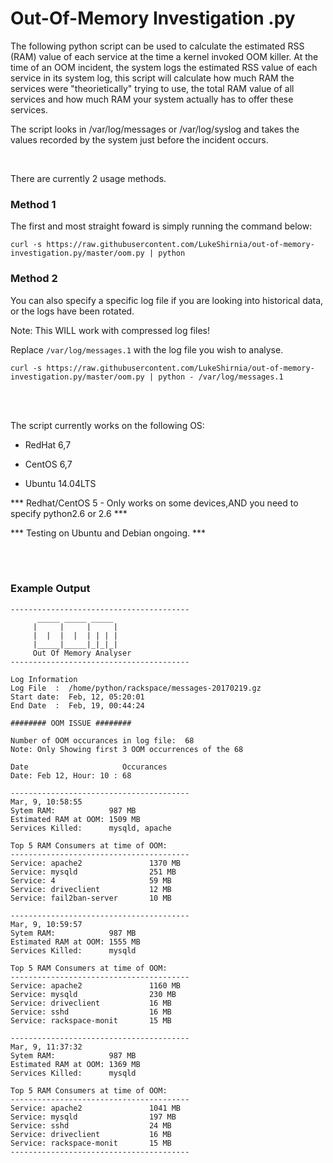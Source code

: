# Out-Of-Memory Investigation .py


The following python script can be used to calculate the estimated RSS (RAM) value of each service at the time a kernel invoked OOM killer. At the time of an OOM incident, the system logs the estimated RSS value of each service in its system log, this script will calculate how much RAM the services were "theorietically" trying to use, the total RAM value of all services and how much RAM your system actually has to offer these services. 


The script looks in /var/log/messages or /var/log/syslog and takes the values recorded by the system just before the incident occurs. 




<br />

There are currently 2 usage methods. 
<br />

### Method 1
The first and most straight foward is simply running the command below:

```
curl -s https://raw.githubusercontent.com/LukeShirnia/out-of-memory-investigation.py/master/oom.py | python
```
### Method 2
You can also specify a specific log file if you are looking into historical data, or the logs have been rotated. 

Note: This WILL work with compressed log files!

Replace `/var/log/messages.1` with the log file you wish to analyse. 
```
curl -s https://raw.githubusercontent.com/LukeShirnia/out-of-memory-investigation.py/master/oom.py | python - /var/log/messages.1
```
<br />

<br />

The script currently works on the following OS:

*  RedHat 6,7

*  CentOS 6,7

*  Ubuntu 14.04LTS

***  Redhat/CentOS 5 - Only works on some devices,AND you need to specify python2.6 or 2.6  ***
<br />

*** Testing on Ubuntu and Debian ongoing.  ***


<br />

<br />



### Example Output

```
----------------------------------------
      _____ _____ _____ 
     |     |     |     |
     |  |  |  |  | | | |
     |_____|_____|_|_|_|
     Out Of Memory Analyser
----------------------------------------

Log Information
Log File  :  /home/python/rackspace/messages-20170219.gz 
Start date:  Feb, 12, 05:20:01 
End Date  :  Feb, 19, 00:44:24 

######## OOM ISSUE ########

Number of OOM occurances in log file:  68 
Note: Only Showing first 3 OOM occurrences of the 68 

Date                     Occurances
Date: Feb 12, Hour: 10 : 68

----------------------------------------
Mar, 9, 10:58:55
Sytem RAM:            987 MB
Estimated RAM at OOM: 1509 MB
Services Killed:      mysqld, apache

Top 5 RAM Consumers at time of OOM:
----------------------------------------
Service: apache2               1370 MB
Service: mysqld                251 MB
Service: 4                     59 MB
Service: driveclient           12 MB
Service: fail2ban-server       10 MB

----------------------------------------
Mar, 9, 10:59:57
Sytem RAM:            987 MB
Estimated RAM at OOM: 1555 MB
Services Killed:      mysqld

Top 5 RAM Consumers at time of OOM:
----------------------------------------
Service: apache2               1160 MB
Service: mysqld                230 MB
Service: driveclient           16 MB
Service: sshd                  16 MB
Service: rackspace-monit       15 MB

----------------------------------------
Mar, 9, 11:37:32
Sytem RAM:            987 MB
Estimated RAM at OOM: 1369 MB
Services Killed:      mysqld

Top 5 RAM Consumers at time of OOM:
----------------------------------------
Service: apache2               1041 MB
Service: mysqld                197 MB
Service: sshd                  24 MB
Service: driveclient           16 MB
Service: rackspace-monit       15 MB
----------------------------------------
```
